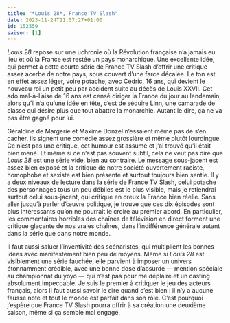 ```yaml
---
title: "*Louis 28*, France TV Slash"
date: 2023-11-24T21:57:27+01:00
id: 152559 
saison: [1]
---
```


*Louis 28* repose sur une uchronie où la Révolution française n’a jamais eu lieu et où la France est restée un pays monarchique. Une excellente idée, qui permet à cette courte série de France TV Slash d’offrir une critique assez acerbe de notre pays, sous couvert d’une farce décalée. Le ton est en effet assez léger, voire potache, avec Cédric, 16 ans, qui devient le nouveau roi un petit peu par accident suite au décès de Louis XXVII. Cet ado mal-à-l’aise de 16 ans est censé diriger la France du jour au lendemain, alors qu’il n’a qu’une idée en tête, c’est de séduire Linn, une camarade de classe qui désire plus que tout abattre la monarchie. Autant le dire, ça ne va pas être gagné pour lui.

Géraldine de Margerie et Maxime Donzel n’essaient même pas de s’en cacher, ils signent une comédie assez grossière et même plutôt lourdingue. Ce n’est pas une critique, cet humour est assumé et j’ai trouvé qu’il était bien mené. Et même si ce n’est pas souvent subtil, cela ne veut pas dire que *Louis 28* est une série vide, bien au contraire. Le message sous-jacent est assez bien exposé et la critique de notre société ouvertement raciste, homophobe et sexiste est bien présente et surtout toujours bien sentie. Il y a deux niveaux de lecture dans la série de France TV Slash, celui potache des personnages tous un peu débiles est le plus visible, mais je retiendrai surtout celui sous-jacent, qui critique en creux la France bien réelle. Sans aller jusqu’à parler d’œuvre politique, je trouve que ces dix épisodes sont plus intéressants qu’on ne pourrait le croire au premier abord. En particulier, les commentaires horribles des chaînes de télévision en direct forment une critique glaçante de nos vraies chaînes, dans l’indifférence générale autant dans la série que dans notre monde.

Il faut aussi saluer l’inventivité des scénaristes, qui multiplient les bonnes idées avec manifestement bien peu de moyens. Même si *Louis 28* est visiblement une série fauchée, elle parvient à imposer un univers étonnamment crédible, avec une bonne dose d’absurde — mention spéciale au championnat du yoyo — qui n’est pas pour me déplaire et un casting absolument impeccable. Je suis le premier à critiquer le jeu des acteurs français, alors il faut aussi savoir le dire quand c’est bien : il n’y a aucune fausse note et tout le monde est parfait dans son rôle. C’est pourquoi j’espère que France TV Slash pourra offrir à sa création une deuxième saison, même si ça semble mal engagé.